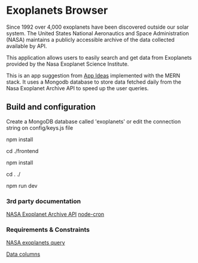 # Exoplanets Browser

Since 1992 over 4,000 exoplanets have been discovered outside our solar
system. The United States National Aeronautics and Space Administration (NASA)
maintains a publicly accessible archive of the data collected available by API.

This application allows users to easily search and get data from Exoplanets provided by the Nasa Exoplanet Science Institute.

This is an app suggestion from [App Ideas](https://github.com/florinpop17/app-ideas) implemented with the  MERN stack. It uses a Mongodb database to store data fetched daily from the Nasa Exoplanet Archive API to speed up the user queries.

## Build and configuration

Create a MongoDB database called 'exoplanets' or edit the connection string on config/keys.js file

npm install

cd ./frontend

npm install

cd . ./

npm run dev

### 3rd party documentation

[NASA Exoplanet Archive API](https://exoplanetarchive.ipac.caltech.edu/index.html) 
[node-cron](https://www.npmjs.com/package/cron)

### Requirements & Constraints

[NASA exoplanets query](https://github.com/florinpop17/app-ideas/blob/master/Projects/3-Advanced/NASA-Exoplanet-Query.md)

[Data columns](https://exoplanetarchive.ipac.caltech.edu/docs/API_combined_table_columns.html)